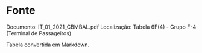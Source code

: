 # Fonte
Documento: IT_01_2021_CBMBAL.pdf
Localização: Tabela 6F(4) - Grupo F-4 (Terminal de Passageiros)

Tabela convertida em Markdown.
